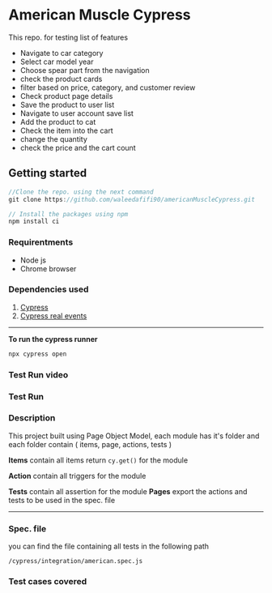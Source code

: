 # American Muscle Cypress

This repo. for testing list of features
- Navigate to car category
- Select car model year
- Choose spear part from the navigation
- check the product cards
- filter based on price, category, and customer review
- Check product page details
- Save the product to user list
- Navigate to user account save list
- Add the product to cat
- Check the item into the cart
- change the quantity
- check the price and the cart count

## Getting started
```javascript
//Clone the repo. using the next command
git clone https://github.com/waleedafifi90/americanMuscleCypress.git

// Install the packages using npm
npm install ci
```

### Requirentments
- Node js
- Chrome browser
  
### Dependencies used
1. [Cypress](https://www.cypress.io/)
2. [Cypress real events](https://github.com/dmtrKovalenko/cypress-real-events)

---
**To run the cypress runner**
```javascript
npx cypress open
```

### Test Run video


### Test Run

### Description
This project built using Page Object Model, each module has it's folder and each folder contain ( items, page, actions, tests )

**Items** contain all items return `cy.get()` for the module

**Action** contain all triggers for the module

**Tests** contain all assertion for the module
**Pages** export the actions and tests to be used in the spec. file

 ---

### Spec. file
you can find the file containing all tests in the following path
```
/cypress/integration/american.spec.js
```

### Test cases covered

